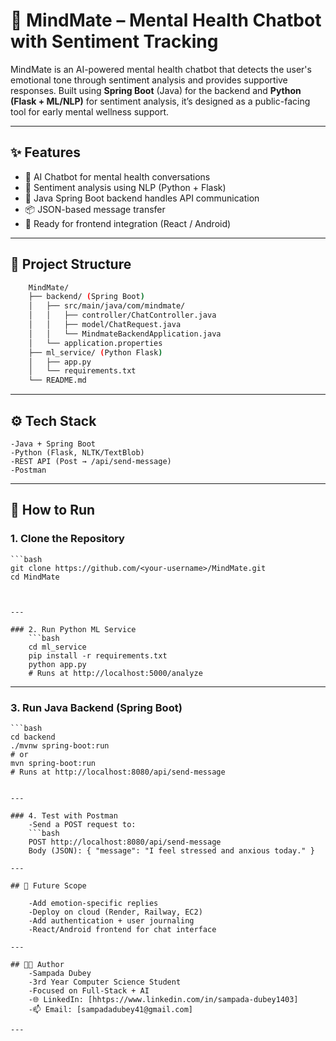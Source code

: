 # 🧠 MindMate – Mental Health Chatbot with Sentiment Tracking

MindMate is an AI-powered mental health chatbot that detects the user's emotional tone through sentiment analysis and provides supportive responses. Built using **Spring Boot** (Java) for the backend and **Python (Flask + ML/NLP)** for sentiment analysis, it’s designed as a public-facing tool for early mental wellness support.

---

## ✨ Features

- 🤖 AI Chatbot for mental health conversations
- 🧠 Sentiment analysis using NLP (Python + Flask)
- 🔗 Java Spring Boot backend handles API communication
- 📦 JSON-based message transfer
- 🚀 Ready for frontend integration (React / Android)

---

## 📁 Project Structure

```bash
    MindMate/
    ├── backend/ (Spring Boot)
    │   ├── src/main/java/com/mindmate/
    │   │   ├── controller/ChatController.java
    │   │   ├── model/ChatRequest.java
    │   │   └── MindmateBackendApplication.java
    │   └── application.properties
    ├── ml_service/ (Python Flask)
    │   ├── app.py
    │   └── requirements.txt
    └── README.md
```
---

## ⚙️ Tech Stack

    -Java + Spring Boot
    -Python (Flask, NLTK/TextBlob)
    -REST API (Post → /api/send-message)
    -Postman

---

## 🚀 How to Run
### 1. Clone the Repository
    ```bash
    git clone https://github.com/<your-username>/MindMate.git
    cd MindMate
```


---

### 2. Run Python ML Service
    ```bash
    cd ml_service
    pip install -r requirements.txt
    python app.py
    # Runs at http://localhost:5000/analyze
```

---

### 3. Run Java Backend (Spring Boot)
    ```bash
    cd backend
    ./mvnw spring-boot:run
    # or
    mvn spring-boot:run
    # Runs at http://localhost:8080/api/send-message
```    

---

### 4. Test with Postman
    -Send a POST request to:
    ```bash
    POST http://localhost:8080/api/send-message
    Body (JSON): { "message": "I feel stressed and anxious today." }

---

## 🎯 Future Scope

    -Add emotion-specific replies
    -Deploy on cloud (Render, Railway, EC2)
    -Add authentication + user journaling
    -React/Android frontend for chat interface

---

## 👩‍💻 Author
    -Sampada Dubey
    -3rd Year Computer Science Student
    -Focused on Full-Stack + AI
    -🌐 LinkedIn: [hhtps://www.linkedin.com/in/sampada-dubey1403]
    -📫 Email: [sampadadubey41@gmail.com]

---
